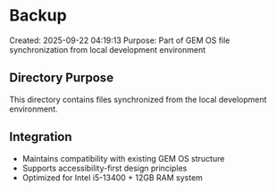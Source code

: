 # Backup

Created: 2025-09-22 04:19:13
Purpose: Part of GEM OS file synchronization from local development environment

## Directory Purpose
This directory contains files synchronized from the local development environment.

## Integration
- Maintains compatibility with existing GEM OS structure
- Supports accessibility-first design principles
- Optimized for Intel i5-13400 + 12GB RAM system
